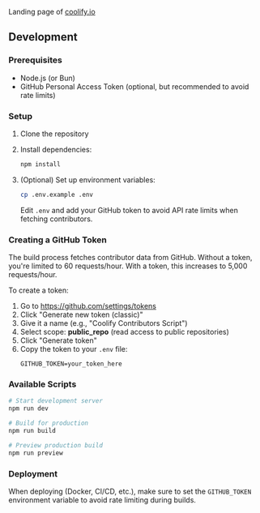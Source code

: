 Landing page of [coolify.io](https://coolify.io)

## Development

### Prerequisites

- Node.js (or Bun)
- GitHub Personal Access Token (optional, but recommended to avoid rate limits)

### Setup

1. Clone the repository
2. Install dependencies:
   ```bash
   npm install
   ```

3. (Optional) Set up environment variables:
   ```bash
   cp .env.example .env
   ```
   Edit `.env` and add your GitHub token to avoid API rate limits when fetching contributors.

### Creating a GitHub Token

The build process fetches contributor data from GitHub. Without a token, you're limited to 60 requests/hour. With a token, this increases to 5,000 requests/hour.

To create a token:
1. Go to https://github.com/settings/tokens
2. Click "Generate new token (classic)"
3. Give it a name (e.g., "Coolify Contributors Script")
4. Select scope: **public_repo** (read access to public repositories)
5. Click "Generate token"
6. Copy the token to your `.env` file:
   ```
   GITHUB_TOKEN=your_token_here
   ```

### Available Scripts

```bash
# Start development server
npm run dev

# Build for production
npm run build

# Preview production build
npm run preview
```

### Deployment

When deploying (Docker, CI/CD, etc.), make sure to set the `GITHUB_TOKEN` environment variable to avoid rate limiting during builds.